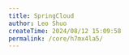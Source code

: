 ```yaml
---
title: SpringCloud
author: Leo Shuo
createTime: 2024/08/12 15:09:58
permalink: /core/h7mx4la5/
---
```

